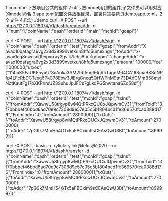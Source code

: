 1.common 下放项目公共的组件
2.utils 放model用到的组件,子文件夹可以用对应的model命名
3.app.toml配置文件放根目录，部署只需要拷贝demo,app.toml，2个文件
4.启动 ./demo
curl -X POST --url  http://127.0.0.1:18074/v1/dash/createaddr -d '{"num":1,"coinName":"dash","orderId":"main","mchId":"goapi"}'

curl -X POST --url  http://127.0.0.1:18074/v1/dash/sign -d '{"coinName":"dash","orderId":"test","mchId":"goapi","fromAddr":"X-avax10dafagra6vg2x3d3899nvetkuh8hfq5umexngn","toAddr":"x-avax1eg8cwusc09vpvrruy3gvllj7lehs8hurkyfxpm","changeAddr":"x-avax10dafagra6vg2x3d3899nvetkuh8hfq5umexngn","amount":100000,"fee":1000000,"utxos":["114joKFFaUKF5ybUf3oAoka3AM2fdt5on66gR5TugeM64CA16SmaBSSoNPfp4LFcRbDCTexg6PkC78Eow3JiErgGneq5QHWPnM9tn73DAdCMmBS8myiNotKautFg17pXKPnrsUZ39uhuJpJFCs7gLkqPG5nwtanaSZo58s"]}'

curl -X POST --url  http://127.0.0.1:18074/v1/dash/sign -d '{"coinName":"dash","orderId":"test","mchId":"goapi","txIns":[{"fromAddr":"XawwU58trgyp8wMQtPRkcQUCxJQpwmCv31","fromTxid":"3f70bbbef46bbd6ad70e9c7308d9e57e05c5b1804bcd1fe369570fca0388d176","FromIndex":0,"fromAmount":2800000}],"txOuts":[{"toAddr":"XawwU58trgyp8wMQtPRkcQUCxJQpwmCv31","toAmount":2700000},{"toAddr":"7pG9k7MmH54GTx5aFBCxim9sCEAsQwU3Bt","toAmount":89999}]}'


curl -X POST -basic -u rylink:rylink@telos@2020 --url  http://127.0.0.1:18074/v1/dash/transfer -d '{"coinName":"dash","orderId":"test","mchId":"goapi","txIns":[{"fromAddr":"XawwU58trgyp8wMQtPRkcQUCxJQpwmCv31","fromTxid":"3f70bbbef46bbd6ad70e9c7308d9e57e05c5b1804bcd1fe369570fca0388d176","FromIndex":0,"fromAmount":2800000}],"txOuts":[{"toAddr":"XawwU58trgyp8wMQtPRkcQUCxJQpwmCv31","toAmount":2700000},{"toAddr":"7pG9k7MmH54GTx5aFBCxim9sCEAsQwU3Bt","toAmount":89999}]}'

